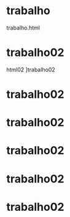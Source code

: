 # trabalho
trabalho.html
# trabalho02
html02
]trabalho02
# trabalho02
# trabalho02
# trabalho02
# trabalho02
# trabalho02
